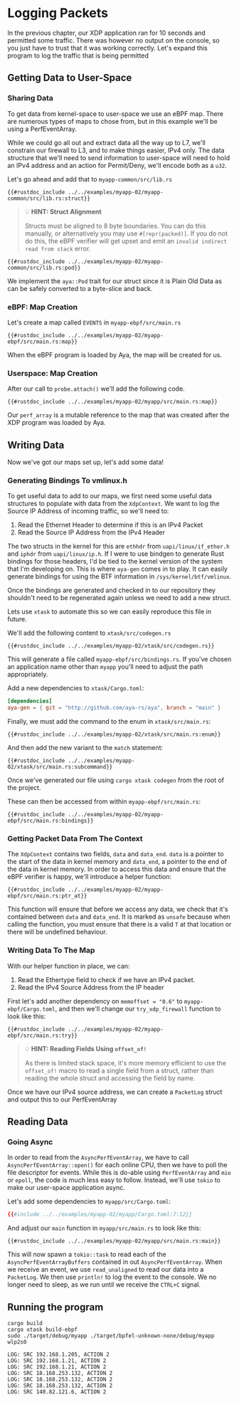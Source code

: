 # Logging Packets

In the previous chapter, our XDP application ran for 10 seconds and permitted some traffic.
There was however no output on the console, so you just have to trust that it was working correctly. Let's expand this program to log the traffic that is being permitted


## Getting Data to User-Space

### Sharing Data

To get data from kernel-space to user-space we use an eBPF map. There are numerous types of maps to chose from, but in this example we'll be using a PerfEventArray.

While we could go all out and extract data all the way up to L7, we'll constrain our firewall to L3, and to make things easier, IPv4 only.
The data structure that we'll need to send information to user-space will need to hold an IPv4 address and an action for Permit/Deny, we'll encode both as a `u32`.

Let's go ahead and add that to `myapp-common/src/lib.rs`

```rust,ignore
{{#rustdoc_include ../../examples/myapp-02/myapp-common/src/lib.rs:struct}}
```

> 💡 **HINT: Struct Alignment**
>
> Structs must be aligned to 8 byte boundaries. You can do this manually, or alternatively you may use `#[repr(packed)]`. If you do not do this, the eBPF verifier will get upset and emit an `invalid indirect read from stack` error.

```rust,ignore
{{#rustdoc_include ../../examples/myapp-02/myapp-common/src/lib.rs:pod}}
```

We implement the `aya::Pod` trait for our struct since it is Plain Old Data as can be safely converted to a byte-slice and back.

### eBPF: Map Creation

Let's create a map called `EVENTS` in `myapp-ebpf/src/main.rs`

```rust,ignore
{{#rustdoc_include ../../examples/myapp-02/myapp-ebpf/src/main.rs:map}}
```

When the eBPF program is loaded by Aya, the map will be created for us.

### Userspace: Map Creation

After our call to `probe.attach()` we'll add the following code.


```rust,ignore
{{#rustdoc_include ../../examples/myapp-02/myapp/src/main.rs:map}}
```

Our `perf_array` is a mutable reference to the map that was created after the XDP program was loaded by Aya.

## Writing Data

Now we've got our maps set up, let's add some data!

### Generating Bindings To vmlinux.h

To get useful data to add to our maps, we first need some useful data structures to populate with data from the `XdpContext`.
We want to log the Source IP Address of incoming traffic, so we'll need to:

1. Read the Ethernet Header to determine if this is an IPv4 Packet
1. Read the Source IP Address from the IPv4 Header

The two structs in the kernel for this are `ethhdr` from `uapi/linux/if_ether.h` and `iphdr` from `uapi/linux/ip.h`.
If I were to use bindgen to generate Rust bindings for those headers, I'd be tied to the kernel version of the system that I'm developing on.
This is where `aya-gen` comes in to play. It can easily generate bindings for using the BTF information in `/sys/kernel/btf/vmlinux`.

Once the bindings are generated and checked in to our repository they shouldn't need to be regenerated again unless we need to add a new struct.

Lets use `xtask` to automate this so we can easily reproduce this file in future.

We'll add the following content to `xtask/src/codegen.rs`

```rust,ignore
{{#rustdoc_include ../../examples/myapp-02/xtask/src/codegen.rs}}
```

This will generate a file called `myapp-ebpf/src/bindings.rs`. If you've chosen an application name other than `myapp` you'll need to adjust the path appropriately.

Add a new dependencies to `xtask/Cargo.toml`:

```toml
[dependencies]
aya-gen = { git = "http://github.com/aya-rs/aya", branch = "main" }
```

Finally, we must add the command to the enum in `xtask/src/main.rs`:

```rust,ignore
{{#rustdoc_include ../../examples/myapp-02/xtask/src/main.rs:enum}}
```

And then add the new variant to the `match` statement:

```rust,ignore
{{#rustdoc_include ../../examples/myapp-02/xtask/src/main.rs:subcommand}}
```


Once we've generated our file using `cargo xtask codegen` from the root of the project.

These can then be accessed from within `myapp-ebpf/src/main.rs`:

```rust,ignore
{{#rustdoc_include ../../examples/myapp-02/myapp-ebpf/src/main.rs:bindings}}
```

### Getting Packet Data From The Context

The `XdpContext` contains two fields, `data` and `data_end`.
`data` is a pointer to the start of the data in kernel memory and `data_end`, a pointer to the end of the data in kernel memory. In order to access this data and ensure that the eBPF verifier is happy, we'll introduce a helper function:

```rust,ignore
{{#rustdoc_include ../../examples/myapp-02/myapp-ebpf/src/main.rs:ptr_at}}
```

This function will ensure that before we access any data, we check that it's contained between `data` and `data_end`.
It is marked as `unsafe` because when calling the function, you must ensure that there is a valid `T` at that location or there will be undefined behaviour.

### Writing Data To The Map

With our helper function in place, we can:
1. Read the Ethertype field to check if we have an IPv4 packet.
1. Read the IPv4 Source Address from the IP header

First let's add another dependency on `memoffset = "0.6"` to `myapp-ebpf/Cargo.toml`, and then we'll change our `try_xdp_firewall` function to look like this:

```rust,ignore
{{#rustdoc_include ../../examples/myapp-02/myapp-ebpf/src/main.rs:try}}
```

> 💡 **HINT: Reading Fields Using `offset_of!`**
>
> As there is limited stack space, it's more memory efficient to use the `offset_of!` macro to read
> a single field from a struct, rather than reading the whole struct and accessing the field by name.

Once we have our IPv4 source address, we can create a `PacketLog` struct and output this to our PerfEventArray

## Reading Data

### Going Async

In order to read from the `AsyncPerfEventArray`, we have to call `AsyncPerfEventArray::open()` for each online CPU, then we have to poll the file descriptor for events.
While this is do-able using `PerfEventArray` and `mio` or `epoll`, the code is much less easy to follow. Instead, we'll use `tokio` to make our user-space application async.


Let's add some dependencies to `myapp/src/Cargo.toml`:

```toml
{{#include ../../examples/myapp-02/myapp/Cargo.toml:7:12}}
```

And adjust our `main` function in `myapp/src/main.rs` to look like this:

```rust,ignore
{{#rustdoc_include ../../examples/myapp-02/myapp/src/main.rs:main}}
```

This will now spawn a `tokio::task` to read each of the `AsyncPerfEventArrayBuffers` contained in out `AsyncPerfEventArray`.
When we receive an event, we use `read_unaligned` to read our data into a `PacketLog`.
We then use `println!` to log the event to the console.
We no longer need to sleep, as we run until we receive the `CTRL+C` signal.

## Running the program

```console
cargo build
cargo xtask build-ebpf
sudo ./target/debug/myapp ./target/bpfel-unknown-none/debug/myapp wlp2s0
```

```console
LOG: SRC 192.168.1.205, ACTION 2
LOG: SRC 192.168.1.21, ACTION 2
LOG: SRC 192.168.1.21, ACTION 2
LOG: SRC 18.168.253.132, ACTION 2
LOG: SRC 18.168.253.132, ACTION 2
LOG: SRC 18.168.253.132, ACTION 2
LOG: SRC 140.82.121.6, ACTION 2
```
